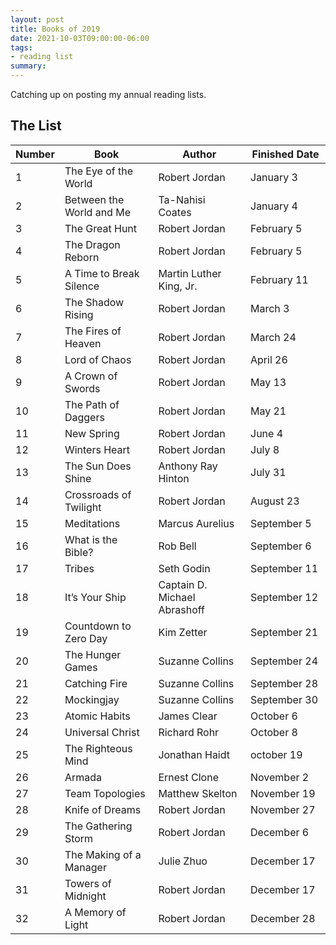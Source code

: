 ```yaml
---
layout: post
title: Books of 2019
date: 2021-10-03T09:00:00-06:00
tags:
- reading list
summary:
---
```


Catching up on posting my annual reading lists.

## The List

<table class="numbered">
  <thead>
    <tr>
      <th scope="col"><span class="visuallyhidden">Number</span></th>
      <th scope="col">Book</th>
      <th scope="col">Author</th>
      <th scope="col" style="width:7em">Finished Date</th>
    </tr>
  </thead>
  <tbody>
    <tr>
      <td>1</td>
      <td>The Eye of the World</td>
      <td>Robert Jordan</td>
      <td>January 3</td>
    </tr>
    <tr>
      <td>2</td>
      <td>Between the World and Me</td>
      <td>Ta-Nahisi Coates</td>
      <td>January 4</td>
    </tr>
    <tr>
      <td>3</td>
      <td>The Great Hunt</td>
      <td>Robert Jordan</td>
      <td>February 5</td>
    </tr>
    <tr>
      <td>4</td>
      <td>The Dragon Reborn</td>
      <td>Robert Jordan</td>
      <td>February 5</td>
    </tr>
    <tr>
      <td>5</td>
      <td>A Time to Break Silence</td>
      <td>Martin Luther King, Jr.</td>
      <td>February 11</td>
    </tr>
    <tr>
      <td>6</td>
      <td>The Shadow Rising</td>
      <td>Robert Jordan</td>
      <td>March 3</td>
    </tr>
    <tr>
      <td>7</td>
      <td>The Fires of Heaven</td>
      <td>Robert Jordan</td>
      <td>March 24</td>
    </tr>
    <tr>
      <td>8</td>
      <td>Lord of Chaos</td>
      <td>Robert Jordan</td>
      <td>April 26</td>
    </tr>
    <tr>
      <td>9</td>
      <td>A Crown of Swords</td>
      <td>Robert Jordan</td>
      <td>May 13</td>
    </tr>
    <tr>
      <td>10</td>
      <td>The Path of Daggers</td>
      <td>Robert Jordan</td>
      <td>May 21</td>
    </tr> 
    <tr>
      <td>11</td>
      <td>New Spring</td>
      <td>Robert Jordan</td>
      <td>June 4</td>
    </tr> 
    <tr>
      <td>12</td>
      <td>Winters Heart</td>
      <td>Robert Jordan</td>
      <td>July 8</td>
    </tr> 
    <tr>
      <td>13</td>
      <td>The Sun Does Shine</td>
      <td>Anthony Ray Hinton</td>
      <td>July 31</td>
    </tr> 
    <tr>
      <td>14</td>
      <td>Crossroads of Twilight</td>
      <td>Robert Jordan</td>
      <td>August 23</td>
    </tr> 
    <tr>
      <td>15</td>
      <td>Meditations</td>
      <td>Marcus Aurelius</td>
      <td>September 5</td>
    </tr> 
    <tr>
      <td>16</td>
      <td>What is the Bible?</td>
      <td>Rob Bell</td>
      <td>September 6</td>
    </tr> 
    <tr>
      <td>17</td>
      <td>Tribes</td>
      <td>Seth Godin</td>
      <td>September 11</td>
    </tr> 
    <tr>
      <td>18</td>
      <td>It’s Your Ship</td>
      <td>Captain D. Michael Abrashoff</td>
      <td>September 12</td>
    </tr>
    <tr>
      <td>19</td>
      <td>Countdown to Zero Day</td>
      <td>Kim Zetter</td>
      <td>September 21</td>
    </tr> 
    <tr>
      <td>20</td>
      <td>The Hunger Games</td>
      <td>Suzanne Collins</td>
      <td>September 24</td>
    </tr> 
    <tr>
      <td>21</td>
      <td>Catching Fire</td>
      <td>Suzanne Collins</td>
      <td>September 28</td>
    </tr> 
    <tr>
      <td>22</td>
      <td>Mockingjay</td>
      <td>Suzanne Collins</td>
      <td>September 30</td>
    </tr> 
    <tr>
      <td>23</td>
      <td>Atomic Habits</td>
      <td>James Clear</td>
      <td>October 6</td>
    </tr> 
    <tr>
      <td>24</td>
      <td>Universal Christ</td>
      <td>Richard Rohr</td>
      <td>October 8</td>
    </tr>
    <tr>
      <td>25</td>
      <td>The Righteous Mind</td>
      <td>Jonathan Haidt</td>
      <td>october 19</td>
    </tr>
    <tr>
      <td>26</td>
      <td>Armada</td>
      <td>Ernest Clone</td>
      <td>November 2</td>
    </tr>
    <tr>
      <td>27</td>
      <td>Team Topologies</td>
      <td>Matthew Skelton</td>
      <td>November 19</td>
    </tr>
    <tr>
      <td>28</td>
      <td>Knife of Dreams</td>
      <td>Robert Jordan</td>
      <td>November 27</td>
    </tr>
    <tr>
      <td>29</td>
      <td>The Gathering Storm</td>
      <td>Robert Jordan</td>
      <td>December 6</td>
    </tr>
    <tr>
      <td>30</td>
      <td>The Making of a Manager</td>
      <td>Julie Zhuo</td>
      <td>December 17</td>
    </tr>
    <tr>
      <td>31</td>
      <td>Towers of Midnight</td>
      <td>Robert Jordan</td>
      <td>December 17</td>
    </tr>
    <tr>
      <td>32</td>
      <td>A Memory of Light</td>
      <td>Robert Jordan</td>
      <td>December 28</td>
    </tr>
  </tbody>
</table>
